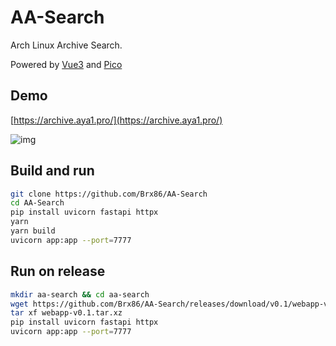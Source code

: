 # AA-Search

Arch Linux Archive Search.

Powered by [Vue3](https://cn.vuejs.org/) and [Pico](https://picocss.com/)

## Demo

[https://archive.aya1.pro/](https://archive.aya1.pro/)

![img](https://user-images.githubusercontent.com/44391900/231932652-45502879-7ee6-4322-a09d-6874fdd59dcb.png)

## Build and run

```bash
git clone https://github.com/Brx86/AA-Search
cd AA-Search
pip install uvicorn fastapi httpx
yarn
yarn build
uvicorn app:app --port=7777
```

## Run on release

```bash
mkdir aa-search && cd aa-search
wget https://github.com/Brx86/AA-Search/releases/download/v0.1/webapp-v0.1.tar.xz
tar xf webapp-v0.1.tar.xz
pip install uvicorn fastapi httpx
uvicorn app:app --port=7777
```
